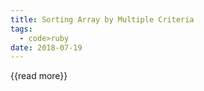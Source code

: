 ```yaml
---
title: Sorting Array by Multiple Criteria
tags:
  - code>ruby
date: 2018-07-19
---
```




{{read more}}
